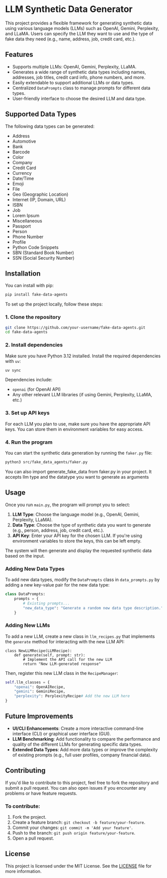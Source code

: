# LLM Synthetic Data Generator

This project provides a flexible framework for generating synthetic data using various language models (LLMs) such as OpenAI, Gemini, Perplexity, and LLaMA. Users can specify the LLM they want to use and the type of fake data they need (e.g., name, address, job, credit card, etc.).

## Features

- Supports multiple LLMs: OpenAI, Gemini, Perplexity, LLaMA.
- Generates a wide range of synthetic data types including names, addresses, job titles, credit card info, phone numbers, and more.
- Easily extendable to support additional LLMs or data types.
- Centralized `DataPrompts` class to manage prompts for different data types.
- User-friendly interface to choose the desired LLM and data type.

## Supported Data Types

The following data types can be generated:

- Address
- Automotive
- Bank
- Barcode
- Color
- Company
- Credit Card
- Currency
- Date/Time
- Emoji
- File
- Geo (Geographic Location)
- Internet (IP, Domain, URL)
- ISBN
- Job
- Lorem Ipsum
- Miscellaneous
- Passport
- Person
- Phone Number
- Profile
- Python Code Snippets
- SBN (Standard Book Number)
- SSN (Social Security Number)

## Installation

You can install with pip:

```bash
pip install fake-data-agents
```

To set up the project locally, follow these steps:

### 1. Clone the repository

```bash
git clone https://github.com/your-username/fake-data-agents.git
cd fake-data-agents
```

### 2. Install dependencies

Make sure you have Python 3.12 installed. Install the required dependencies with `uv`:

```bash
uv sync
```

Dependencies include:
- `openai` (for OpenAI API)
- Any other relevant LLM libraries (if using Gemini, Perplexity, LLaMA, etc.)

### 3. Set up API keys

For each LLM you plan to use, make sure you have the appropriate API keys. You can store them in environment variables for easy access.

### 4. Run the program

You can start the synthetic data generation by running the `faker.py` file:

```bash
python3 src/fake_data_agents/faker.py
```

You can also import generate_fake_data from faker.py in your project. It accepts llm type and the datatype you want to generate as arguments

## Usage

Once you run `main.py`, the program will prompt you to select:
1. **LLM Type**: Choose the language model (e.g., OpenAI, Gemini, Perplexity, LLaMA).
2. **Data Type**: Choose the type of synthetic data you want to generate (e.g., person, address, job, credit card, etc.).
3. **API Key**: Enter your API key for the chosen LLM. If you're using environment variables to store the keys, this can be left empty.

The system will then generate and display the requested synthetic data based on the input.


### Adding New Data Types

To add new data types, modify the `DataPrompts` class in `data_prompts.py` by adding a new key-value pair for the new data type:

```python
class DataPrompts:
    prompts = {
        # Existing prompts...
        "new_data_type": "Generate a random new data type description.",
    }
```

### Adding New LLMs

To add a new LLM, create a new class in `llm_recipes.py` that implements the `generate` method for interacting with the new LLM API:

```
class NewLLMRecipe(LLMRecipe):
    def generate(self, prompt: str):
        # Implement the API call for the new LLM
        return "New LLM-generated response"
```

Then, register this new LLM class in the `RecipeManager`:

```python
self.llm_classes = {
    "openai": OpenAIRecipe,
    "gemini": GeminiRecipe,
    "perplexity": PerplexityRecipe# Add the new LLM here
}
```

## Future Improvements

- **UI/CLI Enhancements**: Create a more interactive command-line interface (CLI) or graphical user interface (GUI).
- **LLM Benchmarking**: Add functionality to compare the performance and quality of the different LLMs for generating specific data types.
- **Extended Data Types**: Add more data types or improve the complexity of existing prompts (e.g., full user profiles, company financial data).

## Contributing

If you'd like to contribute to this project, feel free to fork the repository and submit a pull request. You can also open issues if you encounter any problems or have feature requests.

### To contribute:
1. Fork the project.
2. Create a feature branch: `git checkout -b feature/your-feature`.
3. Commit your changes: `git commit -m 'Add your feature'`.
4. Push to the branch: `git push origin feature/your-feature`.
5. Open a pull request.

## License

This project is licensed under the MIT License. See the [LICENSE](LICENSE) file for more information.
